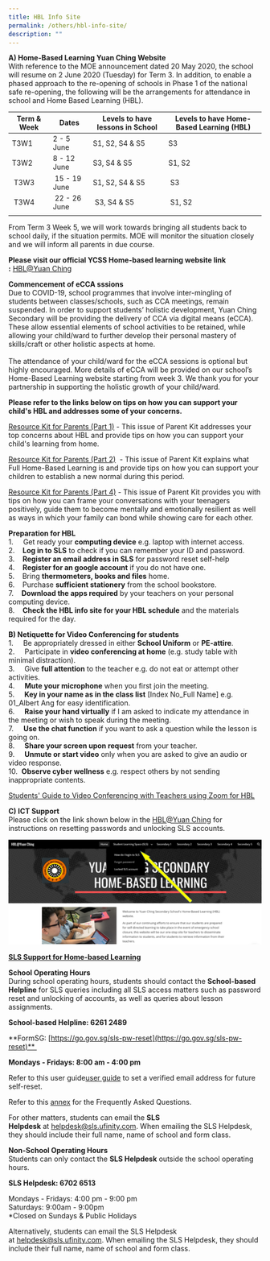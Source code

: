 ```yaml
---
title: HBL Info Site
permalink: /others/hbl-info-site/
description: ""
---
```

**A) Home-Based Learning Yuan Ching Website**  
With reference to the MOE announcement dated 20 May 2020, the school will resume on 2 June 2020 (Tuesday) for Term 3. In addition, to enable a phased approach to the re-opening of schools in Phase 1 of the national safe re-opening, the following will be the arrangements for attendance in school and Home Based Learning (HBL).

| Term & Week | Dates | Levels to have lessons in School | Levels to have Home-Based Learning (HBL) |
| --- | --- | --- | --- |
| T3W1 | 2 - 5 June | S1, S2, S4 & S5 | S3 |
| T3W2 | 8 - 12 June | S3, S4 & S5 | S1, S2 |
|  T3W3 |  15 - 19 June | S1, S2, S4 & S5  |  S3 |
|  T3W4 |  22 - 26 June |  S3, S4 & S5 |  S1, S2 |
| | | | 

From Term 3 Week 5, we will work towards bringing all students back to school daily, if the situation permits. MOE will monitor the situation closely and we will inform all parents in due course.  
  
**Please visit our official YCSS Home-based learning website link :** [HBL@Yuan Ching](https://go.gov.sg/ycss-hbl)


**Commencement of eCCA sssions** <br>
Due to COVID-19, school programmes that involve inter-mingling of students between classes/schools, such as CCA meetings, remain suspended. In order to support students’ holistic development, Yuan Ching Secondary will be providing the delivery of CCA via digital means (eCCA). These allow essential elements of school activities to be retained, while allowing your child/ward to further develop their personal mastery of skills/craft or other holistic aspects at home. <br><br>
The attendance of your child/ward for the eCCA sessions is optional but highly encouraged. More details of eCCA will be provided on our school’s Home-Based Learning website starting from week 3. We thank you for your partnership in supporting the holistic growth of your child/ward.

**Please refer to the links below on tips on how you can support your child's HBL and addresses some of your concerns.**

[Resource Kit for Parents (Part 1)](/files/Resource%20Kit%20-%20HBL.pdf) \- This issue of Parent Kit addresses your top concerns about HBL and provide tips on how you can support your child's learning from home.

[Resource Kit for Parents (Part 2)](/files/Resource%20Kit%20-%20HBL%20(Part%202).pdf)  - This issue of Parent Kit explains what Full Home-Based Learning is and provide tips on how you can support your children to establish a new normal during this period. 

[Resource Kit for Parents (Part 4)](/files/Resource%20Kit%20-%20HBL%20(Part%204).pdf) \- This issue of Parent Kit provides you with tips on how you can frame your conversations with your teenagers positively, guide them to become mentally and emotionally resilient as well as ways in which your family can bond while showing care for each other.

**Preparation for HBL**  
1.     Get ready your **computing device** e.g. laptop with internet access.  
2.    **Log in to SLS** to check if you can remember your ID and password.  
3.    **Register an email address in SLS** for password reset self-help  
4.    **Register for an google account** if you do not have one.  
5.    Bring **thermometers, books and files** home.  
6.    Purchase **sufficient stationery** from the school bookstore.  
7.    **Download the apps required** by your teachers on your personal computing device.  
8.    **Check the HBL info site for your HBL schedule** and the materials required for the day.    
  
**B) Netiquette for Video Conferencing for students**  
1\.     Be appropriately dressed in either **School Uniform** or **PE-attire**.  
2\.     Participate in **video conferencing at home** (e.g. study table with minimal distraction).  
3\.     Give **full attention** to the teacher e.g. do not eat or attempt other activities.  
4\.     **Mute your microphone** when you first join the meeting.  
5\.     **Key in your name as in the class list** \[Index No\_Full Name\] e.g. 01\_Albert Ang for easy identification.  
6\.     **Raise your hand virtually** if I am asked to indicate my attendance in the meeting or wish to speak during the meeting.  
7\.     **Use the chat function** if you want to ask a question while the lesson is going on.  
8\.     **Share your screen upon request** from your teacher.  
9\.     **Unmute or start video** only when you are asked to give an audio or video response.  
10\.  **Observe cyber wellness** e.g. respect others by not sending inappropriate contents.   
  
[Students' Guide to Video Conferencing with Teachers using Zoom for HBL](/files/Students-Guide-Using-Zoom-MOE-ETD-ver-20-Mar.pdf)

**C) ICT Support**   
Please click on the link shown below in the [HBL@Yuan Ching](https://sites.google.com/view/hblyuanching/home) for instructions on resetting passwords and unlocking SLS accounts.

![](/images/SLS%20in%20HBL%20site.png)

<u><strong> SLS Support for Home-based Learning</strong></u>

**School Operating Hours** <br>
During school operating hours, students should contact the **School-based Helpline** for SLS queries including all SLS access matters such as password reset and unlocking of accounts, as well as queries about lesson assignments.   

**School-based Helpline: 6261 2489** 

**FormSG: [https://go.gov.sg/sls-pw-reset](https://go.gov.sg/sls-pw-reset)** 

**Mondays - Fridays: 8:00 am - 4:00 pm**

Refer to this user guide[user guide](/files/User%20Guide%20-%20Register%20Verified%20Email%20Address%20(1).pdf) to set a verified email address for future self-reset.

Refer to this [annex](https://drive.google.com/open?id=17Ski4MC6JAnB3xoEkFmkWG4Vc9daD3GE) for the Frequently Asked Questions.

For other matters, students can email the **SLS Helpdesk** at [helpdesk@sls.ufinity.com](mailto:helpdesk@sls.ufinity.com). When emailing the SLS Helpdesk, they should include their full name, name of school and form class.

**Non-School Operating Hours** <br>
Students can only contact the **SLS Helpdesk** outside the school operating hours. 

**SLS Helpdesk: 6702 6513** 

Mondays - Fridays: 4:00 pm - 9:00 pm <br>
Saturdays: 9:00am - 9:00pm <br>
\*Closed on Sundays & Public Holidays 

Alternatively, students can email the SLS Helpdesk at [helpdesk@sls.ufinity.com](mailto:helpdesk@sls.ufinity.com). When emailing the SLS Helpdesk, they should include their full name, name of school and form class.
